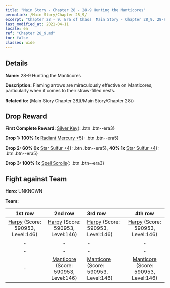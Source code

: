 ```yaml
---
title: "Main Story - Chapter 28 - 28-9 Hunting the Manticores"
permalink: /Main Story/Chapter 28_9/
excerpt: "Chapter 28 - 9. Era of Chaos  Main Story - Chapter 28_9. 28-9 Hunting the Manticores"
last_modified_at: 2021-04-11
locale: en
ref: "Chapter 28_9.md"
toc: false
classes: wide
---
```


## Details

 **Name:** 28-9 Hunting the Manticores

 **Description:** Flaming arrows are miraculously effective on Manticores, particularly when it comes to their straw-filled nests.

 **Related to:** [Main Story Chapter 28](/Main Story/Chapter 28/)

## Drop Reward

 **First Complete Reward:** [Silver Key](/Items/con_693/){: .btn .btn--era3}

 **Drop 1:** **100% 1x** [Radiant Mercury +5](/Items/mat_98/){: .btn .btn--era5}

 **Drop 2:** **60% 0x** [Star Sulfur +4](/Items/mat_92/){: .btn .btn--era5}, **40% 1x** [Star Sulfur +4](/Items/mat_92/){: .btn .btn--era5}

 **Drop 3:** **100% 1x** [Spell Scrolls](/Items/con_694/){: .btn .btn--era3}


## Fight against Team
 **Hero:** UNKNOWN

 **Team:**


  | 1st row | 2nd row | 3rd row | 4th row |
  |:----:|:----:|:----|:----:|
  | [Harpy](/units/Harpy/) (Score: 590953, Level:146)  | [Harpy](/units/Harpy/) (Score: 590953, Level:146)  | [Harpy](/units/Harpy/) (Score: 590953, Level:146)  | [Harpy](/units/Harpy/) (Score: 590953, Level:146)  |
  | - | - | - | - |
  | - | - | - | - |
  | - | [Manticore](/units/Manticore/) (Score: 590953, Level:146)  | [Manticore](/units/Manticore/) (Score: 590953, Level:146)  | [Manticore](/units/Manticore/) (Score: 590953, Level:146)  |


